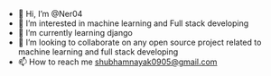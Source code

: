 - 👋 Hi, I’m @Ner04
- 👀 I’m interested in machine learning and Full stack developing
- 🌱 I’m currently learning django 
- 💞️ I’m looking to collaborate on any open source project related to machine learning and full stack developing
- 📫 How to reach me shubhamnayak0905@gmail.com

<!---
Ner04/Ner04 is a ✨ special ✨ repository because its `README.md` (this file) appears on your GitHub profile.
You can click the Preview link to take a look at your changes.
--->
